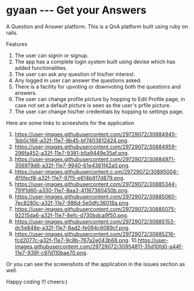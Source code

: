 # gyaan --- Get your Answers
A Question and Answer platform.
This is a QnA platform built using ruby on rails.

Features

   1. The user can signin or signup.
   2. The app has a complete login system built using devise which has added functionalities.
   3. The user can ask any question of his/her interest.
   4. Any  logged in user can answer the questions asked.
   5. There is a facility for upvoting or downvoting both the questions and answers. 
   6. The user can change profile picture by hopping to Edit Profile page, in case not set a default picture is seen as the user's prfile picture.      
   7. The user can change his/her credentials by hopping to settings page.

Here are some links to screeshots for the application

1. https://user-images.githubusercontent.com/29729072/30884945-1bb0c166-a32f-11e7-8b45-bf7403812424.png.
2. https://user-images.githubusercontent.com/29729072/30884959-296fa452-a32f-11e7-9381-b5a9449e35af.png.
3. https://user-images.githubusercontent.com/29729072/30884971-356979d6-a32f-11e7-9940-61e4361f42a0.png.
4. https://user-images.githubusercontent.c.om/29729072/30885004-4f5fecf8-a32f-11e7-97f5-e614b917d879.png.
5. https://user-images.githubusercontent.com/29729072/30885344-791f1d60-a330-11e7-8aa3-41167360450b.png.
6. https://user-images.githubusercontent.com/29729072/30885060-7ec8280c-a32f-11e7-986d-5e0dfc36018a.png.
7. https://user-images.githubusercontent.com/29729072/30885075-92215da6-a32f-11e7-8efc-d730bdca9f50.png.
8. https://user-images.githubusercontent.com/29729072/30885153-dc5e848e-a32f-11e7-8ad2-fe094c6089cf.png.
9. https://user-images.githubusercontent.com/29729072/30885216-fcd2077c-a32f-11e7-9c8b-767a2e043b68.png.
10.https://user-images.githubusercontent.com/29729072/30954811-35d10fd0-a44f-11e7-939f-c97d110bae70.png.

Or you can see the screenshots of the application in the issues section as well.

Happy coding !!! cheers:)

